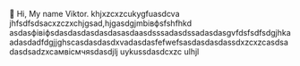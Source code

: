  👋 Hi, My name Viktor.
khjxzcxzcukygfuasdcva
jhfsdfsdsacxzczxchjgsad,hjgasdgjmbівфsfshfhkd
asdasфівіфsdasdasdasdasdasasdaasdsssadasdssadasdasgvfdsfsdfsdgjhkaadasdadfdgjjghscasdasdasdxvadasdasfefwefsasdasdasdassdxzcxzcasdsadasdsadzxcaмвісмчяsdasdjlj
uykussdasdcxzc
ulhjl
